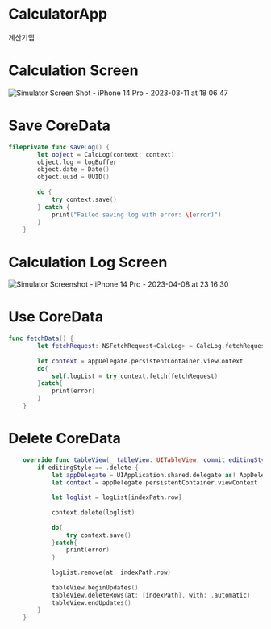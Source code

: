# CalculatorApp
계산기앱

# Calculation Screen
![Simulator Screen Shot - iPhone 14 Pro - 2023-03-11 at 18 06 47](https://user-images.githubusercontent.com/117021317/230726085-879f0650-e356-43e9-a20c-a22225115b46.png)

# Save CoreData
``` swift
fileprivate func saveLog() {
        let object = CalcLog(context: context)
        object.log = logBuffer
        object.date = Date()
        object.uuid = UUID()
        
        do {
            try context.save()
        } catch {
            print("Failed saving log with error: \(error)")
        }
    }
```

# Calculation Log Screen
![Simulator Screenshot - iPhone 14 Pro - 2023-04-08 at 23 16 30](https://github.com/logicHoon-bit/CalculatorApp/blob/main/Simulator%20Screenshot%20-%20iPhone%2014%20Pro%20-%202023-05-21%20at%2018.38.21.png)

# Use CoreData
``` swift
func fetchData() {
        let fetchRequest: NSFetchRequest<CalcLog> = CalcLog.fetchRequest()
        
        let context = appDelegate.persistentContainer.viewContext
        do{
            self.logList = try context.fetch(fetchRequest)
        }catch{
            print(error)
        }
    }
```

# Delete CoreData
``` swift
    override func tableView(_ tableView: UITableView, commit editingStyle: UITableViewCell.EditingStyle, forRowAt indexPath: IndexPath) {
        if editingStyle == .delete {
            let appDelegate = UIApplication.shared.delegate as! AppDelegate
            let context = appDelegate.persistentContainer.viewContext
            
            let loglist = logList[indexPath.row]
            
            context.delete(loglist)
            
            do{
                try context.save()
            }catch{
                print(error)
            }
            
            logList.remove(at: indexPath.row)
            
            tableView.beginUpdates()
            tableView.deleteRows(at: [indexPath], with: .automatic)
            tableView.endUpdates()
        }
    }
 ```
